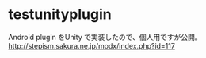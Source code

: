 testunityplugin
===============
Android plugin をUnity で実装したので、個人用ですが公開。
http://stepism.sakura.ne.jp/modx/index.php?id=117

